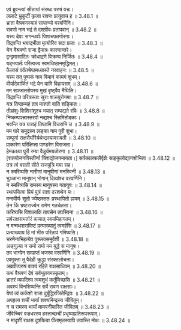 

  
एवं ब्रुवन्त्यां सीतायां संरब्धः परुषं वचः।  
ललाटे भ्रुकुटीं कृत्वा रावणः प्रत्युवाच ह ॥ 3.48.1 ॥   
भ्राता वैश्रवणस्याहं सापत्न्यो वरवर्णिनि।  
रावणो नाम भद्रं ते दशग्रीवः प्रतापवान् ॥ 3.48.2 ॥   
यस्य देवाः सगन्धर्वाः पिशाचपतगोरगाः।  
विद्रवन्ति भयाद्भीता मृत्योरिव सदा प्रजाः ॥ 3.48.3 ॥   
येन वैश्रवणो राजा द्वैमात्रः कारणान्तरे।  
द्वन्द्वमासादितः क्रोधाद्रणे विक्रम्य निर्जितः ॥ 3.48.4 ॥   
यद्भयार्तः परित्यज्य स्वमधिष्ठानमृद्धिमत्।  
कैलासं पर्वतश्रेष्ठमध्यास्ते नरवाहनः ॥ 3.48.5 ॥   
यस्य तत् पुष्पकं नाम विमानं कामगं शुभम्।  
वीर्यादेवार्जितं भद्रे येन यामि विहायसम् ॥ 3.48.6 ॥   
मम सञ्जातरोषस्य मुखं दृष्ट्वैव मैथिलि।  
विद्रवन्ति परित्रस्ताः सुराः शक्रपुरोगमाः ॥ 3.48.7 ॥   
यत्र तिष्ठाम्यहं तत्र मारुतो वाति शङ्कितः।  
तीव्रांशुः शिशिरांशुश्च भयात् सम्पद्यते रविः ॥ 3.48.8 ॥   
निष्कम्पपत्त्रास्तरवो नद्यश्च स्तिमितोदकाः।  
भवन्ति यत्र यत्राहं तिष्ठामि विचरामि च ॥ 3.48.9 ॥   
मम पारे समुद्रस्य लङ्का नाम पुरी शुभा।  
सम्पूर्णा राक्षसैर्घोरैर्यथेन्द्रस्यामरावती ॥ 3.48.10 ॥   
प्राकारेण परिक्षिप्ता पाण्डरेण विराजता।  
हेमकक्ष्या पुरी रम्या वैडूर्यमयतोरणा ॥ 3.48.11 ॥   
[शतयोजनविस्तीर्णा त्रिंशद्योजनमायता।] सर्वकालफलैर्वृक्षैः सङ्कुलोद्यानशोभिता ॥ 3.48.12 ॥   
तत्र त्वं वसती सीते राजपुत्रि मया सह।  
न स्मरिष्यसि नारीणां मानुषीणां मनस्विनी ॥ 3.48.13 ॥   
भुञ्जाना मानुषान् भोगान् दिव्यांश्च वरवर्णिनि।  
न स्मरिष्यसि रामस्य मानुषस्य गतायुषः ॥ 3.48.14 ॥   
स्थापयित्वा प्रियं पुत्रं राज्ञा दरशथेन यः।  
मन्दवीर्यः सुतो ज्येष्ठस्ततः प्रस्थापितो ह्ययम् ॥ 3.48.15 ॥   
तेन किं भ्रष्टराज्येन रामेण गतचेतसा।  
करिष्यसि विशालाक्षि तापसेन तपस्विना ॥ 3.48.16 ॥   
सर्वराक्षसभर्तारं कामात् स्वयमिहागतम्।  
न मन्मथशराविष्टं प्रत्याख्यातुं त्वमर्हसि ॥ 3.48.17 ॥   
प्रत्याख्याय हि मां भीरु परितापं गमिष्यसि।  
चरणेनाभिहत्येव पुरूरवसमुर्वशी ॥ 3.48.18 ॥   
अङ्गुल्या न समो रामो मम युद्धे स मानुषः।  
तव भाग्येन सम्प्राप्तं भजस्व वरवर्णिनि ॥ 3.48.19 ॥   
एवमुक्ता तु वैदेही क्रुद्धा संरक्तलोचना।  
अब्रवीत्परुषं वाक्यं रहिते राक्षसाधिपम् ॥ 3.48.20 ॥   
कथं वैश्रवणं देवं सर्वभूतनमस्कृतम्।  
भ्रातरं व्यपदिश्य त्वमशुभं कर्तुमिच्छसि ॥ 3.48.21 ॥   
अवश्यं विनशिष्यन्ति सर्वे रावण राक्षसाः।  
येषां त्वं कर्कशो राजा दुर्बुद्धिरजितेन्द्रियः ॥ 3.48.22 ॥   
अपहृत्य शचीं भार्यां शक्यमिन्द्रस्य जीवितुम्।  
न च रामस्य भार्यां मामपनीयास्ति जीवितम् ॥ 3.48.23 ॥   
जीवेच्चिरं वज्रधरस्य हस्ताच्छचीं प्रधृष्याप्रतिरूपरूपाम्।  
न मादृशीं राक्षस दूषयित्वा पीतामृतस्यापि तवास्ति मोक्षः ॥ 3.48.24 ॥   
